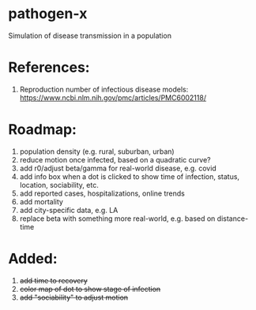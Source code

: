 # pathogen-x
 Simulation of disease transmission in a population

# References:
1. Reproduction number of infectious disease models: https://www.ncbi.nlm.nih.gov/pmc/articles/PMC6002118/

# Roadmap:
1. population density (e.g. rural, suburban, urban)
2. reduce motion once infected, based on a quadratic curve?
3. add r0/adjust beta/gamma for real-world disease, e.g. covid
4. add info box when a dot is clicked to show time of infection, status, location, sociability, etc.
5. add reported cases, hospitalizations, online trends
6. add mortality
7. add city-specific data, e.g. LA
8. replace beta with something more real-world, e.g. based on distance-time

# Added:
1. ~~add time to recovery~~
2. ~~color map of dot to show stage of infection~~
3. ~~add "sociability" to adjust motion~~